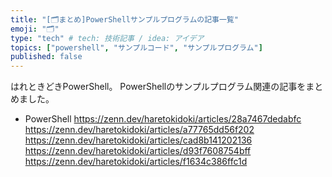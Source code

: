 ```yaml
---
title: "[🗂まとめ]PowerShellサンプルプログラムの記事一覧"
emoji: "🗂"
type: "tech" # tech: 技術記事 / idea: アイデア
topics: ["powershell", "サンプルコード", "サンプルプログラム"]
published: false
---
```

はれときどきPowerShell。
PowerShellのサンプルプログラム関連の記事をまとめました。

- PowerShell
    https://zenn.dev/haretokidoki/articles/28a7467dedabfc
    https://zenn.dev/haretokidoki/articles/a77765dd56f202
    https://zenn.dev/haretokidoki/articles/cad8b141202136
    https://zenn.dev/haretokidoki/articles/d93f7608754bff
    https://zenn.dev/haretokidoki/articles/f1634c386ffc1d
